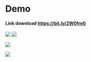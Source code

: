 # Demo

#### Link download https://bit.ly/2W0fre0


![](https://imgur.com/2ltPLLe.gif)         ![](https://imgur.com/34hq0uR.gif)

![](https://i.imgur.com/oKK78wu.gif)

![](https://imgur.com/gTUVy6j.gif)

